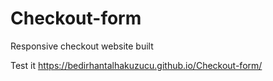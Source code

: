 # Checkout-form
Responsive checkout website built

Test it
https://bedirhantalhakuzucu.github.io/Checkout-form/
